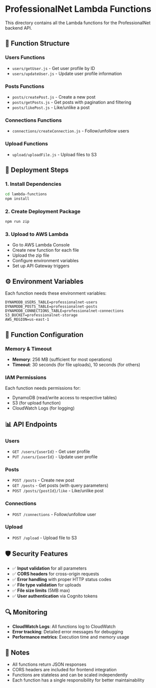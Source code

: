 # ProfessionalNet Lambda Functions

This directory contains all the Lambda functions for the ProfessionalNet backend API.

## 📁 **Function Structure**

### **Users Functions**
- `users/getUser.js` - Get user profile by ID
- `users/updateUser.js` - Update user profile information

### **Posts Functions**
- `posts/createPost.js` - Create a new post
- `posts/getPosts.js` - Get posts with pagination and filtering
- `posts/likePost.js` - Like/unlike a post

### **Connections Functions**
- `connections/createConnection.js` - Follow/unfollow users

### **Upload Functions**
- `upload/uploadFile.js` - Upload files to S3

## 🚀 **Deployment Steps**

### **1. Install Dependencies**
```bash
cd lambda-functions
npm install
```

### **2. Create Deployment Package**
```bash
npm run zip
```

### **3. Upload to AWS Lambda**
- Go to AWS Lambda Console
- Create new function for each file
- Upload the zip file
- Configure environment variables
- Set up API Gateway triggers

## ⚙️ **Environment Variables**

Each function needs these environment variables:
```env
DYNAMODB_USERS_TABLE=professionalnet-users
DYNAMODB_POSTS_TABLE=professionalnet-posts
DYNAMODB_CONNECTIONS_TABLE=professionalnet-connections
S3_BUCKET=professionalnet-storage
AWS_REGION=us-east-1
```

## 🔧 **Function Configuration**

### **Memory & Timeout**
- **Memory**: 256 MB (sufficient for most operations)
- **Timeout**: 30 seconds (for file uploads), 10 seconds (for others)

### **IAM Permissions**
Each function needs permissions for:
- DynamoDB (read/write access to respective tables)
- S3 (for upload function)
- CloudWatch Logs (for logging)

## 📊 **API Endpoints**

### **Users**
- `GET /users/{userId}` - Get user profile
- `PUT /users/{userId}` - Update user profile

### **Posts**
- `POST /posts` - Create new post
- `GET /posts` - Get posts (with query parameters)
- `POST /posts/{postId}/like` - Like/unlike post

### **Connections**
- `POST /connections` - Follow/unfollow user

### **Upload**
- `POST /upload` - Upload file to S3

## 🛡️ **Security Features**

- ✅ **Input validation** for all parameters
- ✅ **CORS headers** for cross-origin requests
- ✅ **Error handling** with proper HTTP status codes
- ✅ **File type validation** for uploads
- ✅ **File size limits** (5MB max)
- ✅ **User authentication** via Cognito tokens

## 🔍 **Monitoring**

- **CloudWatch Logs**: All functions log to CloudWatch
- **Error tracking**: Detailed error messages for debugging
- **Performance metrics**: Execution time and memory usage

## 📝 **Notes**

- All functions return JSON responses
- CORS headers are included for frontend integration
- Functions are stateless and can be scaled independently
- Each function has a single responsibility for better maintainability 